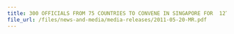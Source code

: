 ```yaml
---
title: 300 OFFICIALS FROM 75 COUNTRIES TO CONVENE IN SINGAPORE FOR  12TH INTERNATIONAL EXPORT CONTROL CONFERENCE 
file_url: /files/news-and-media/media-releases/2011-05-20-MR.pdf
---
```

